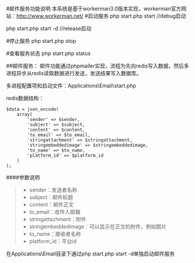 #邮件服务功能说明
本系统是基于workerman3.0版本实现，workerman官方网站：http://www.workerman.net/
#启动服务
php start.php start		//debug启动

php start.php start -d	//release启动

#停止服务
php start.php stop

#查看服务状态
php start.php status

##邮件服务：
邮件功能通过phpmailer实现，流程为先向redis写入数据，然后多进程异步从redis读取数据进行发送，发送结果写入数据库。

多进程配置项和启动文件：Applications\Email\start.php

redis数据结构：

    $data = json_encode(
        array(
            'sender' => $sender, 
            'subject' => $subject,
            'content' => $content, 
            'to_email' => $to_email, 
            'stringattachment' => $stringattachment,
            'stringembeddedimage' => $stringembeddedimage,
            'to_name' => $to_name,
            'platform_id' => $platform_id
        )
    );
			
####参数说明
> * sender：发送者名称
> * subject：邮件标题
> * content：邮件正文
> * to_email：收件人邮箱
> * stringattachment：附件
> * stringembeddedimage：可以显示在正文的附件，例如图片
> * to_name：接收者名称
> * platform_id：平台id

在Applications\Email目录下通过php start.php start -d单独启动邮件服务